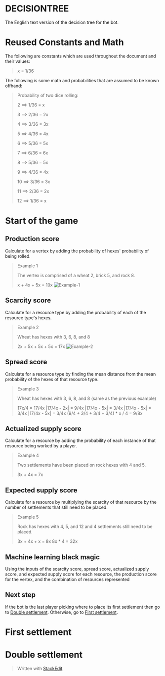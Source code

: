 # DECISIONTREE
The English text version of the decision tree for the bot.

# Reused Constants and Math
The following are constants which are used throughout the document and their values:
>x = 1/36

The following is some math and probabilities that are assumed to be known offhand:
>Probability of two dice rolling:
>
>2 ⟹ 1/36 = x
>
>3 ⟹ 2/36 = 2x
>
>4 ⟹ 3/36 = 3x
>
>5 ⟹ 4/36 = 4x
>
>6 ⟹ 5/36 = 5x
>
>7 ⟹ 6/36 = 6x
>
>8 ⟹ 5/36 = 5x
>
>9 ⟹ 4/36 = 4x
>
>10 ⟹ 3/36 = 3x
>
>11 ⟹ 2/36 = 2x
>
>12 ⟹ 1/36 = x

# Start of the game

## Production score
Calculate for a vertex by adding the probability of hexes' probability of being rolled.
> Example 1
> 
> The vertex is comprised of a wheat 2, brick 5, and rock 8.
> 
> x + 4x + 5x = 10x
![Example-1](https://drive.google.com/uc?id=1bgcE2kW4AV2s3iiL-F6_-YUNlRUQHK8E)

## Scarcity score
Calculate for a resource type by adding the probability of each of the resource type's hexes.
> Example 2
> 
> Wheat has hexes with 3, 6, 8, and 8
> 
> 2x + 5x + 5x + 5x = 17x
![Example-2](https://drive.google.com/uc?id=1oqOurhQaDejQ9L-PJJCtilefZsEHDLhn)

## Spread score
Calculate for a resource type by finding the mean distance from the mean probability of the hexes of that resource type.
> Example 3
> 
> Wheat has hexes with 3, 6, 8, and 8 (same as the previous example)
> 
> 17x/4 = 17/4x
> |17/4x - 2x| = 9/4x
> |17/4x - 5x| = 3/4x
> |17/4x - 5x| = 3/4x
> |17/4x - 5x| = 3/4x
> (9/4 + 3/4 + 3/4 + 3/4) * x / 4 = 9/8x

## Actualized supply score
Calculate for a resource by adding the probability of each instance of that resource being worked by a player.
> Example 4
>
> Two settlements have been placed on rock hexes with 4 and 5.
>
> 3x + 4x = 7x

## Expected supply score
Calculate for a resource by multiplying the scarcity of that resource by the number of settlements that still need to be placed.
> Example 5
>
> Rock has hexes with 4, 5, and 12 and 4 settlements still need to be placed.
>
> 3x + 4x + x = 8x
> 8x * 4 = 32x

## Machine learning black magic
Using the inputs of the scarcity score, spread score, actualized supply score, and expected supply score for each resource, the production score for the vertex, and the combination of resources represented 

## Next step
If the bot is the last player picking where to place its first settlement then go to [Double settlement](#double-settlement). Otherwise, go to [First settlement](#first-settlement).

# First settlement

# Double settlement



> Written with [StackEdit](https://stackedit.io/).
<!--stackedit_data:
eyJoaXN0b3J5IjpbLTE4NDU1OTQ2NzksLTE1MTE3NDY4MzksLT
EyMzU5MzYwNTQsMTA3NTQzMDA0NiwxNTExNjUwNzU2LDE4NzE3
MjI5NTMsLTk4MDg4ODc2NiwtMTEzNzA5NjQxOSwyMDQ5MDI4MD
g2LDE2NzYyMzIzOTYsNzI3MDM3NjY1LC05OTYzMDQxNjksLTE1
NDM2OTI2MTMsMTUzMzg2MDUwMSwtMTk5NDU3MjEzOSwxMTkzNz
k5NjM2LDE0ODI0NDU2NywtMTM3MzIyOTMzNV19
-->